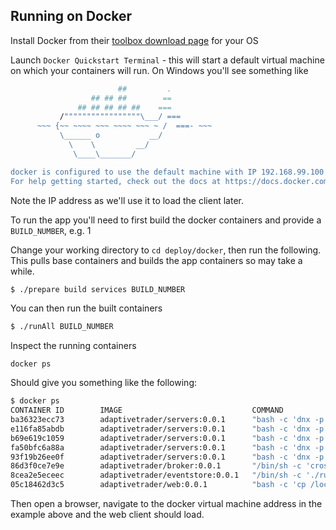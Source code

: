 ## Running on Docker

Install Docker from their [toolbox download page](https://www.docker.com/docker-toolbox) for your OS 

Launch `Docker Quickstart Terminal` - this will start a default virtual machine on which your containers will run. On Windows you'll see something like

```bash
                        ##         .
                  ## ## ##        ==
               ## ## ## ## ##    ===
           /"""""""""""""""""\___/ ===
      ~~~ {~~ ~~~~ ~~~ ~~~~ ~~~ ~ /  ===- ~~~
           \______ o           __/
             \    \         __/
              \____\_______/

docker is configured to use the default machine with IP 192.168.99.100
For help getting started, check out the docs at https://docs.docker.com
``` 

Note the IP address as we'll use it to load the client later.

To run the app you'll need to first build the docker containers and provide a `BUILD_NUMBER`, e.g. 1

Change your working directory to `cd deploy/docker`, then run the following. This pulls base containers and builds the app containers so may take a while. 

```bash
$ ./prepare build services BUILD_NUMBER
```

You can then run the built containers

```bash
$ ./runAll BUILD_NUMBER
```

Inspect the running containers

```
docker ps
```

Should give you something like the following:

```bash
$ docker ps
CONTAINER ID        IMAGE                             COMMAND                  CREATED             STATUS              PORTS               NAMES
ba36323ecc73        adaptivetrader/servers:0.0.1      "bash -c 'dnx -p Adap"   29 seconds ago      Up 23 seconds                           analytics
e116fa85abdb        adaptivetrader/servers:0.0.1      "bash -c 'dnx -p Adap"   30 seconds ago      Up 24 seconds                           blotter
b69e619c1059        adaptivetrader/servers:0.0.1      "bash -c 'dnx -p Adap"   31 seconds ago      Up 25 seconds                           tradeexecution
fa50bfc6a88a        adaptivetrader/servers:0.0.1      "bash -c 'dnx -p Adap"   32 seconds ago      Up 26 seconds                           pricing
93f19b26ee0f        adaptivetrader/servers:0.0.1      "bash -c 'dnx -p Adap"   33 seconds ago      Up 27 seconds                           reference
86d3f0ce7e9e        adaptivetrader/broker:0.0.1       "/bin/sh -c 'crossbar"   34 seconds ago      Up 28 seconds                           broker
8cea2e5eceec        adaptivetrader/eventstore:0.0.1   "/bin/sh -c './run-no"   35 seconds ago      Up 29 seconds                           eventstore
05c18462d3c5        adaptivetrader/web:0.0.1          "bash -c 'cp /localho"   35 seconds ago      Up 30 seconds                           web
```

Then open a browser, navigate to the docker virtual machine address in the example above and the web client should load.